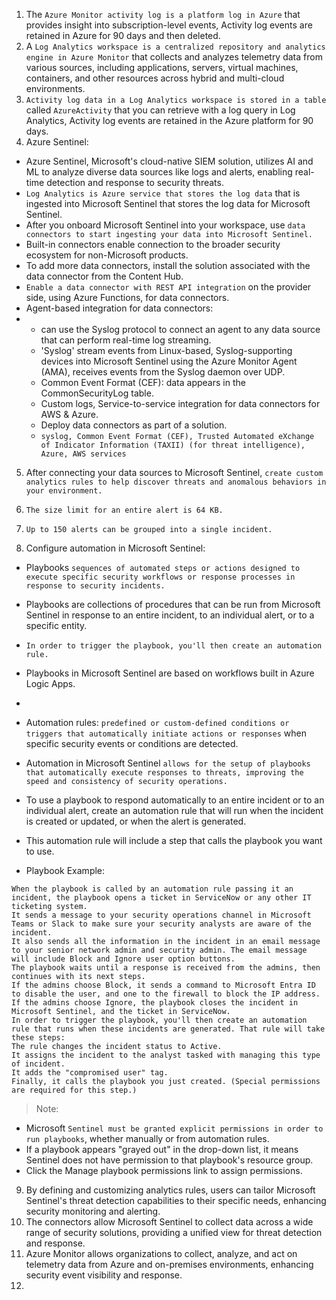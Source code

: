 1. The `Azure Monitor activity log is a platform log in Azure` that provides insight into subscription-level events, Activity log events are retained in Azure for 90 days and then deleted.
2. A `Log Analytics workspace is a centralized repository and analytics engine in Azure Monitor` that collects and analyzes telemetry data from various sources, including applications, servers, virtual machines, containers, and other resources across hybrid and multi-cloud environments.
3. `Activity log data in a Log Analytics workspace is stored in a table` called `AzureActivity` that you can retrieve with a log query in Log Analytics, Activity log events are retained in the Azure platform for 90 days.
4. Azure Sentinel:
- Azure Sentinel, Microsoft's cloud-native SIEM solution, utilizes AI and ML to analyze diverse data sources like logs and alerts, enabling real-time detection and response to security threats.
- `Log Analytics is Azure service that stores the log data` that is ingested into Microsoft Sentinel that stores the log data for Microsoft Sentinel.
- After you onboard Microsoft Sentinel into your workspace, use `data connectors to start ingesting your data into Microsoft Sentinel.`
- Built-in connectors enable connection to the broader security ecosystem for non-Microsoft products.
- To add more data connectors, install the solution associated with the data connector from the Content Hub.
- `Enable a data connector with REST API integration` on the provider side, using Azure Functions, for data connectors.
- Agent-based integration for data connectors:
- - can use the Syslog protocol to connect an agent to any data source that can perform real-time log streaming.
  - 'Syslog' stream events from Linux-based, Syslog-supporting devices into Microsoft Sentinel using the Azure Monitor Agent (AMA), receives events from the Syslog daemon over UDP.
  - Common Event Format (CEF): data appears in the CommonSecurityLog table.
  - Custom logs, Service-to-service integration for data connectors for AWS & Azure.
  - Deploy data connectors as part of a solution.
  - `syslog, Common Event Format (CEF), Trusted Automated eXchange of Indicator Information (TAXII) (for threat intelligence), Azure, AWS services`

 5. After connecting your data sources to Microsoft Sentinel, `create custom analytics rules to help discover threats and anomalous behaviors in your environment.`

 6. `The size limit for an entire alert is 64 KB.`
 7. `Up to 150 alerts can be grouped into a single incident.`
 
 8. Configure automation in Microsoft Sentinel:
- Playbooks `sequences of automated steps or actions designed to execute specific security workflows or response processes in response to security incidents.`
- Playbooks are collections of procedures that can be run from Microsoft Sentinel in response to an entire incident, to an individual alert, or to a specific entity.
- `In order to trigger the playbook, you'll then create an automation rule.`
- Playbooks in Microsoft Sentinel are based on workflows built in Azure Logic Apps.
- 
- Automation rules: `predefined or custom-defined conditions or triggers that automatically initiate actions or responses` when specific security events or conditions are detected.
- Automation in Microsoft Sentinel `allows for the setup of playbooks that automatically execute responses to threats, improving the speed and consistency of security operations.`
- To use a playbook to respond automatically to an entire incident or to an individual alert, create an automation rule that will run when the incident is created or updated, or when the alert is generated.
- This automation rule will include a step that calls the playbook you want to use.

- Playbook Example:
```
When the playbook is called by an automation rule passing it an incident, the playbook opens a ticket in ServiceNow or any other IT ticketing system.
It sends a message to your security operations channel in Microsoft Teams or Slack to make sure your security analysts are aware of the incident.
It also sends all the information in the incident in an email message to your senior network admin and security admin. The email message will include Block and Ignore user option buttons.
The playbook waits until a response is received from the admins, then continues with its next steps.
If the admins choose Block, it sends a command to Microsoft Entra ID to disable the user, and one to the firewall to block the IP address.
If the admins choose Ignore, the playbook closes the incident in Microsoft Sentinel, and the ticket in ServiceNow.
In order to trigger the playbook, you'll then create an automation rule that runs when these incidents are generated. That rule will take these steps:
The rule changes the incident status to Active.
It assigns the incident to the analyst tasked with managing this type of incident.
It adds the "compromised user" tag.
Finally, it calls the playbook you just created. (Special permissions are required for this step.)
```

> Note:
- Microsoft `Sentinel must be granted explicit permissions in order to run playbooks`, whether manually or from automation rules. 
- If a playbook appears "grayed out" in the drop-down list, it means Sentinel does not have permission to that playbook's resource group.
- Click the Manage playbook permissions link to assign permissions.

9. By defining and customizing analytics rules, users can tailor Microsoft Sentinel's threat detection capabilities to their specific needs, enhancing security monitoring and alerting.
10. The connectors allow Microsoft Sentinel to collect data across a wide range of security solutions, providing a unified view for threat detection and response.
11. Azure Monitor allows organizations to collect, analyze, and act on telemetry data from Azure and on-premises environments, enhancing security event visibility and response.
12. 


